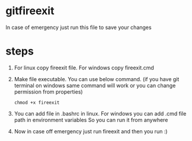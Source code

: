 # gitfireexit
In case of emergency just run this file to save your changes

# steps
1. For linux copy fireexit file. For windows copy fireexit.cmd

2.  Make file executable. You can use below command. (if you have git terminal on windows same command will work or you can change permission from properties)

        chmod +x fireexit

3. You can add file in .bashrc in linux. For windows you can add .cmd file path in environment variables 
   So you can run it from anywhere

4. Now in case off emergency just run fireexit and then you run :)
